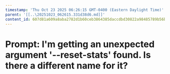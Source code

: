 ```yaml
---
timestamp: 'Thu Oct 23 2025 06:26:15 GMT-0400 (Eastern Daylight Time)'
parent: '[[..\20251023_062615.331d38d6.md]]'
content_id: 607d81a609a8aba2782d1b60ceb3864385daccdbd30822a98485789b56b1e49d
---
```


# Prompt: I'm getting an unexpected argument '--reset-stats' found. Is there a different name for it?
